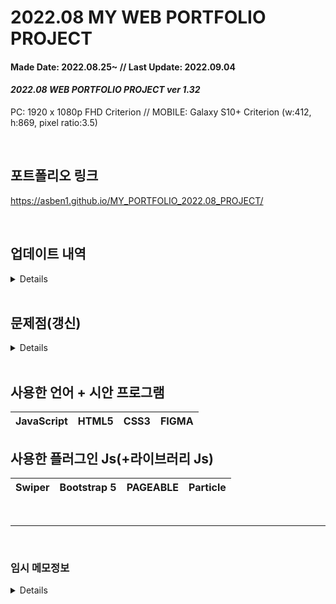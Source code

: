 
# 2022.08 MY WEB PORTFOLIO PROJECT
#### Made Date: 2022.08.25~  //  Last Update: 2022.09.04
#### <b><i>2022.08 WEB PORTFOLIO PROJECT ver 1.32</i></b>
<p>PC: 1920 x 1080p FHD Criterion // MOBILE: Galaxy S10+ Criterion (w:412, h:869, pixel ratio:3.5)</p>

<br>

## 포트폴리오 링크 <br>
https://asben1.github.io/MY_PORTFOLIO_2022.08_PROJECT/
<br>

<br>

## 업데이트 내역
<details>

### MAJOR UPDATE - 기능 구현(+변경점)
<ul>
  <li>
    부트스트랩 기능을 아예 삭제(포기)하고 페이지를 원할하게끔 변경됨.
  </li>
  <li>
    맨 처음 페이지가 로딩시 애니메이션 추가.
  </li>
  <li>
    현재 홈페이지는 한 페이지로 구성이 되어있기 때문에 Pageable js를 사용.
  </li>
  <li>
    각 헤더 메뉴를 누르면 해당 페이지로 바로 이동하꼐끔 링크 추가.
  </li>
  <li>
    프로필(About Me) 항목에 좌-프로필 카드 / 우-스킬 카드로 구성<br>
    스킬 카드 속 언어 3가지 항목에 PERCENTAGE 애니메이션 추가(+숫자).
  </li>
  <li>
    포트폴리오 리스트는 Swiper로 구성.
  </li>
  <li>
    기존의 스타일 파일 1개로 PC와 모바일 화면으로 구성되었지만 많은 문제를 야기하여<br>
    각각의 스타일과 미디어쿼리를 따루 추가함.
  </li>
</ul>
<br>

### <i>UPDATE HISTORY</i>
- ver 0.90: 2022.08.25 - 초기 버전 + 피그마 시안
- ver 1.00: 2022.08.28 - 메인 타이틀 파트 파티클 Js 추가
- ver 1.10: 2022.08.29 - 프로필 항목 프로필 카드 추가
- ver 1.21: 2022.09.01 - (08/30 ~ 09/01: 1.10 -> 1.18 -> 1.20 -> 1.21) 로딩 애니메이션 추가
- ver 1.30a: 2022.09.02 - 프로필 항목 스킬 파트 숫자 애니메이션 추가
- ver 1.31a: 2022.09.03 - Style.css 파일 구성 변경 -> PC/MOBILE 스타일로 분리(+미디어쿼리)
- ver 1.32: 2022.09.04 - 포트폴리오 항목 추가 +README.md 구성 변경
<br>
  <p>a = Alpha, b = Beta</p>

</details>

<br>

## 문제점(갱신)
<details>
<br>
A. ★ 페이지어블 "모바일 모드"에서 각 페이지의 버튼들이 작동이 안되는 버그가 발생함. (미해결)<br>
https://github.com/Mobius1/Pageable/issues/22 
  <br><br>
  
  
B. particle과 pageable은 공생할 수가 없다 (id로만 써야 하는 상황)<br>
[충돌인지는 모르겠지만 particle과 함께 쓰면 particle 에픽트가 아예<br> pageable 뒤로 가거나 없어지는 문제가 발생했다.]<br>
-> 둘 중 하나를 포기해야 한다.<br>
=> 해결함... + fixed -> div id="particles-js"를<br>
메인 컨테이너 위에다 잡고 써야한다.<br>
프로필 컨테이너 안 프로필 카드가 브라우저 크기를 줄이면 오른쪽으로 가는 현상이 발생함

C. 부트스트랩 안쓰고 할지 아님 계속 이어서 써야할지 고민이 된다.<br>
내가 원하는 모양이 안나오는 것(모양)은 물론 자꾸 뭔가 결과물이 꼬여서 나온다.<br>

D. 부트스트랩 안에 AOS 애니메이션 적용이 안된다.<br>
<< 대안: 1. 스킬>>


</details>


<br>

## 사용한 언어 + 시안 프로그램
|JavaScript|HTML5|CSS3|FIGMA|
|---|---|---|---|

## 사용한 플러그인 Js(+라이브러리 Js)
|Swiper|Bootstrap 5|PAGEABLE|Particle|
|---|---|---|---|

<br>

------------------------------------------------------------

<br>

### 임시 메모정보
<details>

### 주요 목표 <br>
1. 반응형으로 만들어야 한다.(PC <-> Mobile)<br>
2. 부트스트랩 5를 활용해야 한다. (활용법 제대로 이해해아 한다.)

<br>

### 2022.08.31 메모
<p>결국 부트스트랩 5를 제거하고 다시 만들기로 결정(+모바일 반응형) </p>

### 2022.09.02 메모

<p>현재 여러 문제가 발생하여 처음부터 다시 만들기로 결정</p>
<p>만드는 순서: 페이지어블 -> AOS -> 로딩 -> 파티클</p>
<br>

## 개인 메모<br>
- 처음부터 포폴 홈페이지를 만들었어야 했는데<br>
개인 작품부터 만들려고 했던게 너무 <b>경솔했던</b> 것이다.<br>

- 현재 1.0 버전은 전체 틀을 잡고 어떤 방식으로 돌아갈지 구성한 것이고,<br>
모바일 크기가 잘 작동 되게끔 재구성 할 계획.<br>
(현재 내가 부트스트랩으로 구성한 페이지가 좀 문제가 많이 발생했다.)<br>
- "문제가 생각보다 훨씬 심할 경우엔 아예 싹다 갈아 엎는 방법밖에는 없을거 같은 느낌이 든다."
- "추후에 버튼 스타일(+크기) 전부 변경" & 모바일 메뉴 버튼 스타일 추가 해야한다.(+애니메이션)
